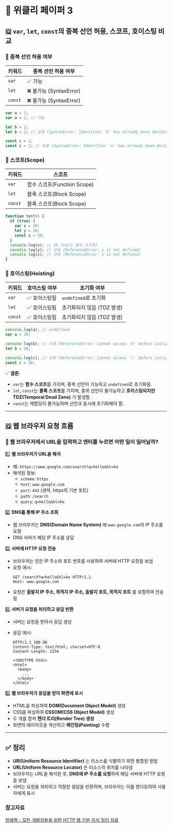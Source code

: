 # 🌟 위클리 페이퍼 3

## 🇶 `var`, `let`, `const`의 중복 선언 허용, 스코프, 호이스팅 비교

### 📌 중복 선언 허용 여부

| 키워드  | 중복 선언 허용 여부     |
| ------- | ----------------------- |
| `var`   | ✅ 가능                 |
| `let`   | ❌ 불가능 (SyntaxError) |
| `const` | ❌ 불가능 (SyntaxError) |

```javascript
var a = 1;
var a = 2; // 가능

let b = 1;
let b = 2; // 오류 (SyntaxError: Identifier 'b' has already been declared)

const c = 1;
const c = 2; // 오류 (SyntaxError: Identifier 'c' has already been declared)
```

### 📌 스코프(Scope)

| 키워드  | 스코프                      |
| ------- | --------------------------- |
| `var`   | 함수 스코프(Function Scope) |
| `let`   | 블록 스코프(Block Scope)    |
| `const` | 블록 스코프(Block Scope)    |

```javascript
function test() {
  if (true) {
    var x = 10;
    let y = 20;
    const z = 30;
  }
  console.log(x); // 10 (var는 함수 스코프)
  console.log(y); // 오류 (ReferenceError: y is not defined)
  console.log(z); // 오류 (ReferenceError: z is not defined)
}
```

### 📌 호이스팅(Hoisting)

| 키워드  | 호이스팅 여부 | 초기화 여부                |
| ------- | ------------- | -------------------------- |
| `var`   | ✅ 호이스팅됨 | `undefined`로 초기화       |
| `let`   | ✅ 호이스팅됨 | 초기화되지 않음 (TDZ 발생) |
| `const` | ✅ 호이스팅됨 | 초기화되지 않음 (TDZ 발생) |

```javascript
console.log(a); // undefined
var a = 10;

console.log(b); // 오류 (ReferenceError: Cannot access 'b' before initialization)
let b = 20;

console.log(c); // 오류 (ReferenceError: Cannot access 'c' before initialization)
const c = 30;
```

✅ **결론**:

- `var`는 **함수 스코프**를 가지며, 중복 선언이 가능하고 `undefined`로 초기화됨.
- `let`, `const`는 **블록 스코프**를 가지며, 중복 선언이 불가능하고 **호이스팅되지만 TDZ(Temporal Dead Zone)** 가 발생함.
- `const`는 재할당이 불가능하며 선언과 동시에 초기화해야 함.

---

## 🇶 웹 브라우저 요청 흐름

### 📌 웹 브라우저에서 URL을 입력하고 엔터를 누르면 어떤 일이 일어날까?

1️⃣ **웹 브라우저가 URL을 해석**

- 예: `https://www.google.com/search?q=hello&hl=ko`
- 해석된 정보:
  - `scheme`: `https`
  - `host`: `www.google.com`
  - `port`: `443` (생략, https의 기본 포트)
  - `path`: `/search`
  - `query`: `q=hello&hl=ko`

2️⃣ **DNS를 통해 IP 주소 조회**

- 웹 브라우저는 **DNS(Domain Name System)** 에 `www.google.com`의 IP 주소를 요청
- DNS 서버가 해당 IP 주소를 응답

3️⃣ **서버에 HTTP 요청 전송**

- 브라우저는 얻은 IP 주소와 포트 번호를 사용하여 서버에 HTTP 요청을 보냄
- 요청 예시:
  ```http
  GET /search?q=hello&hl=ko HTTP/1.1
  Host: www.google.com
  ```
- 요청은 **출발지 IP 주소, 목적지 IP 주소, 출발지 포트, 목적지 포트** 를 포함하여 전송됨

4️⃣ **서버가 요청을 처리하고 응답 반환**

- 서버는 요청을 받아서 응답 생성
- 응답 예시:

  ```http
  HTTP/1.1 200 OK
  Content-Type: text/html; charset=UTF-8
  Content-Length: 1234

  <!DOCTYPE html>
  <html>
    <body>
      ...
    </body>
  </html>
  ```

5️⃣ **웹 브라우저가 응답을 받아 화면에 표시**

- HTML을 파싱하여 **DOM(Document Object Model)** 생성
- CSS를 파싱하여 **CSSOM(CSS Object Model)** 생성
- 두 개를 합쳐 **렌더 트리(Render Tree) 생성**
- 화면의 레이아웃을 계산하고 **페인팅(Painting)** 수행

---

## ✅ 정리

- **URI(Uniform Resource Identifier)** 는 리소스를 식별하기 위한 통합된 방법
- **URL(Uniform Resource Locator)** 은 리소스의 위치를 나타냄
- 브라우저는 URL을 해석한 후, **DNS에 IP 주소를 요청**하여 해당 서버에 HTTP 요청을 보냄
- 서버는 요청을 처리하고 적절한 응답을 반환하며, 브라우저는 이를 렌더링하여 사용자에게 표시

### 참고자료

[방예혁 - 모든 개발자들을 위한 HTTP 웹 기본 지식 정리 자료](https://github.com/YehyeokBang/TIL/blob/main/HTTP/%EB%AA%A8%EB%93%A0%20%EA%B0%9C%EB%B0%9C%EC%9E%90%EB%A5%BC%20%EC%9C%84%ED%95%9C%20HTTP%20%EC%9B%B9%20%EA%B8%B0%EB%B3%B8%20%EC%A7%80%EC%8B%9D/2.uri-webbrowser.md)
